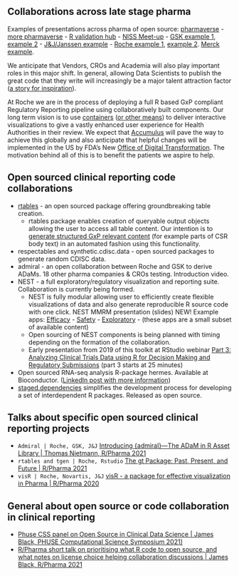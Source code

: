 ## Collaborations across late stage pharma

Examples of presentations across pharma of open source: [pharmaverse](https://pharmaverse.org/) - [more pharmaverse](https://www.linkedin.com/feed/update/urn:li:activity:6900402808219414528/) - [R validation hub](https://www.pharmar.org/) - [NISS Meet-up](https://www.niss.org/news/niss-merck-meet-discusses-open-source-software-pharma-april-21-2021) - [GSK example 1](https://github.com/rinpharma/2020_presentations/tree/master/talks_folder/2020-Rimler-Clinical_Reporting_GSK.pptx), [example 2](https://www.youtube.com/watch?v=J3Tgn-bDHmE) - [J&J/Janssen example](https://www.youtube.com/watch?v=C2Suw5Trh0A) - [Roche example 1](https://www.youtube.com/watch?v=A8ePOTOSGg0), [example 2](https://github.com/openpharma/rinpharma_workshop_2021). [Merck example](https://www.linkedin.com/posts/yilongzhang_welcome-r-for-clinical-study-reports-and-activity-6854822261954883585-yL_B). 

We anticipate that Vendors, CROs and Academia will also play important roles in this major shift. In general, allowing Data Scientists to publish the great code that they write will increasingly be a major talent attraction factor ([a story for inspiration](https://www.gene.com/stories/the-paper)).

At Roche we are in the process of deploying a full R based GxP compliant Regulatory Reporting pipeline using collaboratively built components. Our long term vision is to use [containers](https://www.docker.com/resources/what-container) ([or other means](https://rconsortium.github.io/submissions-wg/pilot-overall.html)) to deliver interactive visualizations to give a vastly enhanced user experience for Health Authorities in their review. We expect that [Accumulus](https://www.accumulus.org/) will pave the way to achieve this globally and also anticipate that helpful changes will be implemented in the US by FDA’s New [Office of Digital Transformation](https://www.fda.gov/news-events/press-announcements/fda-advances-data-it-modernization-efforts-new-office-digital-transformation). The motivation behind all of this is to benefit the patients we aspire to help.

## Open sourced clinical reporting code collaborations

- [rtables](https://cran.r-project.org/web/packages/rtables/index.html) - an open sourced package offering groundbreaking table creation. 
    - rtables package enables creation of queryable output objects allowing the user to access all table content. Our intention is to [generate structured GxP relevant content](https://www.pharmexec.com/view/optimizing-pharma-content-for-faster-product-submissions) (for example parts of CSR body text) in an automated fashion using this functionality.
- respectables and synthetic.cdisc.data - open sourced packages to generate random CDISC data. 
- admiral - an open collaboration between Roche and GSK to derive ADaMs. 18 other pharma companies & CROs testing. Introduction video.
- NEST - a full exploratory/regulatory visualization and reporting suite. Collaboration is currently being formed.
    - NEST is fully modular allowing user to efficiently create flexible visualizations of data and also generate reproducible R source code with one click. NEST MMRM presentation (slides) NEW! Example apps: [Efficacy](https://genentech.shinyapps.io/teal_efficacy/) - [Safety](https://genentech.shinyapps.io/teal_safety/) - [Exploratory](https://genentech.shinyapps.io/teal_exploratory/) - (these apps are a small subset of available content)
    - Open sourcing of NEST components is being planned with timing depending on the formation of the collaboration.
    - Early presentation from 2019 of this toolkit at RStudio webinar [Part 3: Analyzing Clinical Trials Data using R for Decision Making and Regulatory Submissions](https://www.rstudio.com/resources/webinars/the-role-of-r-in-drug-discovery-research-and-development/) (part 3 starts at 25 minutes)
- Open sourced RNA-seq analysis R-package hermes. Available at Bioconductor. ([LinkedIn post with more information](https://www.linkedin.com/pulse/nest-presentation-biodata-world-daniel-saban%25C3%25A9s-bov%25C3%25A9/?trackingId=Pe3tP4k3XzZ0GwPQmCGHhw%3D%3D))
- [staged.dependencies](https://openpharma.github.io/staged.dependencies/) simplifies the development process for developing a set of interdependent R packages. Released as open source.

## Talks about specific open sourced clinical reporting projects

* `Admiral | Roche, GSK, J&J` [Introducing {admiral}—The ADaM in R Asset Library | Thomas Nietmann, R/Pharma 2021](https://www.youtube.com/watch?v=N7Bw8c3D5fU)
* `rtables and tgen | Roche, Rstudio` [The gt Package: Past, Present, and Future | R/Pharma 2021](https://www.youtube.com/watch?v=LwP21KMV3MA)
* `visR | Roche, Novartis, J&J` [visR - a package for effective visualization in Pharma | R/Pharma 2020](https://youtu.be/JxvPBp2OhgA)

## General about open source or code collaboration in clinical reporting

* [Phuse CSS panel on Open Source in Clinical Data Science | James Black, PHUSE Computational Science Symposium 2021)](https://www.youtube.com/watch?v=cBSzQ4270F8/)
* [R/Pharma short talk on prioritising what R code to open source, and what notes on license choice helping collaboration discussions | James Black, R/Pharma 2021](https://rinpharma.com/publication/rinpharma_226/)
